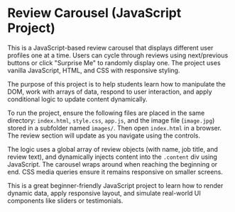 # Review Carousel (JavaScript Project)

This is a JavaScript-based review carousel that displays different user profiles one at a time. Users can cycle through reviews using next/previous buttons or click "Surprise Me" to randomly display one. The project uses vanilla JavaScript, HTML, and CSS with responsive styling.

The purpose of this project is to help students learn how to manipulate the DOM, work with arrays of data, respond to user interaction, and apply conditional logic to update content dynamically.

To run the project, ensure the following files are placed in the same directory: `index.html`, `style.css`, `app.js`, and the image file (`image.jpg`) stored in a subfolder named `images/`. Then open `index.html` in a browser. The review section will update as you navigate using the controls.

The logic uses a global array of review objects (with name, job title, and review text), and dynamically injects content into the `.content` div using JavaScript. The carousel wraps around when reaching the beginning or end. CSS media queries ensure it remains responsive on smaller screens.

This is a great beginner-friendly JavaScript project to learn how to render dynamic data, apply responsive layout, and simulate real-world UI components like sliders or testimonials.
